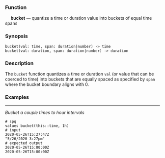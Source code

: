 ### Function

&emsp; **bucket** &mdash; quantize a time or duration value into buckets of equal time spans

### Synopsis

```
bucket(val: time, span: duration|number) -> time
bucket(val: duration, span: duration|number) -> duration
```

### Description

The `bucket` function quantizes a time or duration `val`
(or value that can be coerced to time) into buckets that
are equally spaced as specified by `span` where the bucket boundary
aligns with 0.

### Examples

---

_Bucket a couple times to hour intervals_

```mdtest-spq
# spq
values bucket(this::time, 1h)
# input
2020-05-26T15:27:47Z
"5/26/2020 3:27pm"
# expected output
2020-05-26T15:00:00Z
2020-05-26T15:00:00Z
```
